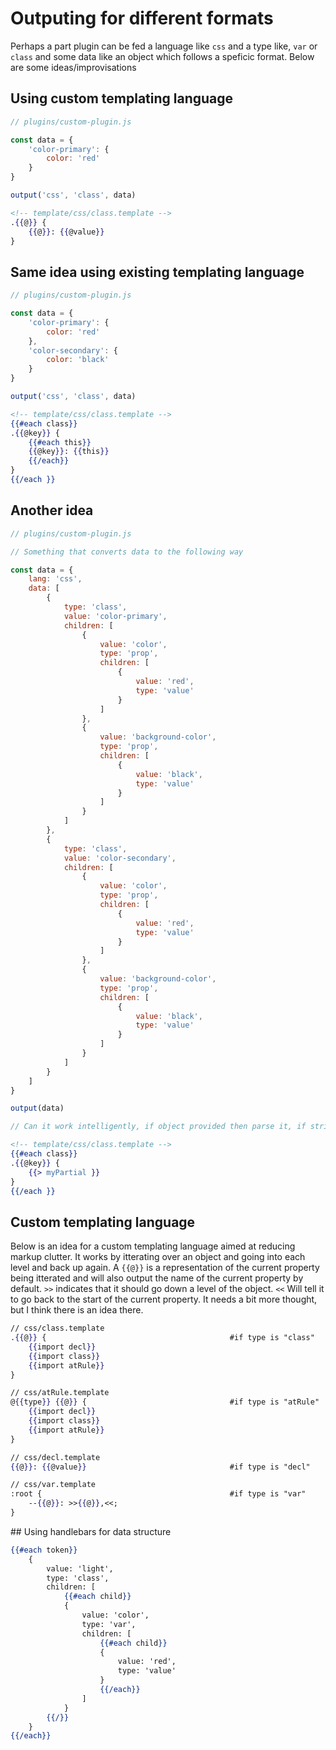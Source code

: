# Outputing for different formats

Perhaps a part plugin can be fed a language like `css` and a type like, `var` or `class` and some data like an object which follows a speficic format. Below are some ideas/improvisations

## Using custom templating language

```js
// plugins/custom-plugin.js

const data = {
	'color-primary': {
		color: 'red'
	}
}

output('css', 'class', data)
```

```hbs
<!-- template/css/class.template -->
.{{@}} {
    {{@}}: {{@value}}
}
```

## Same idea using existing templating language

```js
// plugins/custom-plugin.js

const data = {
	'color-primary': {
		color: 'red'
	},
	'color-secondary': {
		color: 'black'
	}
}

output('css', 'class', data)
```

```hbs
<!-- template/css/class.template -->
{{#each class}}
.{{@key}} {
    {{#each this}}
    {{@key}}: {{this}}
    {{/each}}
}
{{/each }}
```

## Another idea

```js
// plugins/custom-plugin.js

// Something that converts data to the following way

const data = {
	lang: 'css',
	data: [
		{
			type: 'class',
			value: 'color-primary',
			children: [
				{
					value: 'color',
					type: 'prop',
					children: [
						{
							value: 'red',
							type: 'value'
						}
					]
				},
				{
					value: 'background-color',
					type: 'prop',
					children: [
						{
							value: 'black',
							type: 'value'
						}
					]
				}
			]
		},
		{
			type: 'class',
			value: 'color-secondary',
			children: [
				{
					value: 'color',
					type: 'prop',
					children: [
						{
							value: 'red',
							type: 'value'
						}
					]
				},
				{
					value: 'background-color',
					type: 'prop',
					children: [
						{
							value: 'black',
							type: 'value'
						}
					]
				}
			]
		}
	]
}

output(data)

// Can it work intelligently, if object provided then parse it, if string provided then follow standard way of outputing.
```

```hbs
<!-- template/css/class.template -->
{{#each class}}
.{{@key}} {
    {{> myPartial }}
}
{{/each }}
```

## Custom templating language

Below is an idea for a custom templating language aimed at reducing markup clutter. It works by itterating over an object and going into each level and back up again. A `{{@}}` is a representation of the current property being itterated and will also output the name of the current property by default. `>>` indicates that it should go down a level of the object. `<<` Will tell it to go back to the start of the current property. It needs a bit more thought, but I think there is an idea there.

```hbs
// css/class.template
.{{@}} {                                         #if type is "class"
    {{import decl}}
    {{import class}}
    {{import atRule}}
}

// css/atRule.template
@{{type}} {{@}} {                                #if type is "atRule"
    {{import decl}}
    {{import class}}
    {{import atRule}}
}

// css/decl.template
{{@}}: {{@value}}                                #if type is "decl"

// css/var.template
:root {                                          #if type is "var"
    --{{@}}: >>{{@}},<<;
}
```

## Using handlebars for data structure

```hbs
{{#each token}}
    {
        value: 'light',
        type: 'class',
        children: [
            {{#each child}}
            {
                value: 'color',
                type: 'var',
                children: [
                    {{#each child}}
                    {
                        value: 'red',
                        type: 'value'
                    }
                    {{/each}}
                ]
            }
        {{/}}
    }
{{/each}}
```
